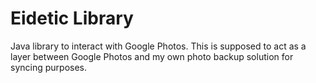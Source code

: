 # Eidetic Library
Java library to interact with Google Photos. This is supposed to act as a layer between Google Photos and my own photo backup solution for syncing purposes.
